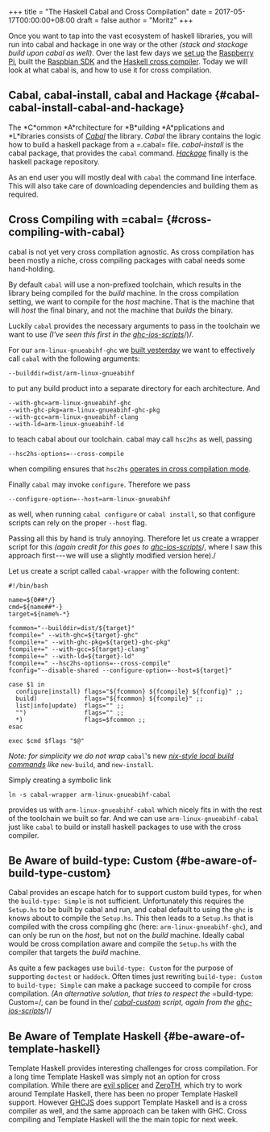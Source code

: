 +++
title = "The Haskell Cabal and Cross Compilation"
date = 2017-05-17T00:00:00+08:00
draft = false
author = "Moritz"
+++

Once you want to tap into the vast ecosystem of haskell libraries, you
will run into cabal and hackage in one way or the other _(stack and
stackage build upon cabal as well)_. Over the last few days we
[set
up](https://medium.com/@zw3rk/quick-headless-raspberry-pi-setup-52ad6dd312c4) the [Raspberry Pi](http://amzn.to/2roKzUZ), built the
[Raspbian
SDK](https://medium.com/@zw3rk/making-a-raspbian-cross-compilation-sdk-830fe56d75ba) and the
[Haskell
cross compiler](https://medium.com/@zw3rk/a-haskell-cross-compiler-for-raspberry-pi-ddd9d41ced94). Today we will look at what cabal is, and how to use it
for cross compilation.


## Cabal, cabal-install, cabal and Hackage {#cabal-cabal-install-cabal-and-hackage}

The \*C\*ommon \*A\*rchitecture for \*B\*uilding \*A\*pplications and
\*L\*ibraries consists of [_Cabal_](https://www.haskell.org/cabal/) the
library. _Cabal_ the library contains the logic how to build a haskell
package from a =.cabal= file. _cabal-install_ is the cabal package, that
provides the `cabal` command.
[_Hackage_](https://hackage.haskell.org/) finally is the haskell
package repository.

As an end user you will mostly deal with `cabal` the command line
interface. This will also take care of downloading dependencies and
building them as required.


## Cross Compiling with =cabal= {#cross-compiling-with-cabal}

cabal is not yet very cross compilation agnostic. As cross compilation
has been mostly a niche, cross compiling packages with cabal needs some
hand-holding.

By default `cabal` will use a non-prefixed toolchain, which results in
the library being compiled for the _build_ machine. In the cross
compilation setting, we want to compile for the _host_ machine. That is
the machine that will _host_ the final binary, and not the machine that
_builds_ the binary.

Luckily `cabal` provides the necessary arguments to pass in the
toolchain we want to use _(I've seen this first in the_
[_ghc-ios-scripts_](https://github.com/ghc-ios/ghc-ios-scripts)/)/.

For our `arm-linux-gnueabihf-ghc` we
[built
yesterday](https://medium.com/@zw3rk/a-haskell-cross-compiler-for-raspberry-pi-ddd9d41ced94) we want to effectively call `cabal` with the following
arguments:

```text
--builddir=dist/arm-linux-gnueabihf
```

to put any build product into a separate directory for each
architecture. And

```text
--with-ghc=arm-linux-gnueabihf-ghc
--with-ghc-pkg=arm-linux-gnueabihf-ghc-pkg
--with-gcc=arm-linux-gnueabihf-clang
--with-ld=arm-linux-gnueabihf-ld
```

to teach cabal about our toolchain. cabal may call `hsc2hs` as well,
passing

```text
--hsc2hs-options=--cross-compile
```

when compiling ensures that `hsc2hs`
[operates
in cross compilation mode](http://downloads.haskell.org/~ghc/master/users-guide/utils.html#hsc2hs-cross).

Finally `cabal` may invoke `configure`. Therefore we pass

```text
--configure-option=--host=arm-linux-gnueabihf
```

as well, when running `cabal configure` or `cabal install`, so that
configure scripts can rely on the proper `--host` flag.

Passing all this by hand is truly annoying. Therefore let us create a
wrapper script for this _(again credit for this goes to_
[_ghc-ios-scripts_](https://github.com/ghc-ios/ghc-ios-scripts)/,
where I saw this approach first --- we will use a slightly modified
version here)./

Let us create a script called `cabal-wrapper` with the following
content:

```text
#!/bin/bash

name=${0##*/}
cmd=${name##*-}
target=${name%-*}

fcommon="--builddir=dist/${target}"
fcompile=" --with-ghc=${target}-ghc"
fcompile+=" --with-ghc-pkg=${target}-ghc-pkg"
fcompile+=" --with-gcc=${target}-clang"
fcompile+=" --with-ld=${target}-ld"
fcompile+=" --hsc2hs-options=--cross-compile"
fconfig="--disable-shared --configure-option=--host=${target}"

case $1 in
  configure|install) flags="${fcommon} ${fcompile} ${fconfig}" ;;
  build)             flags="${fcommon} ${fcompile}" ;;
  list|info|update)  flags="" ;;
  "")                flags="" ;;
  *)                 flags=$fcommon ;;
esac

exec $cmd $flags "$@"
```

_Note: for simplicity we do not wrap_ `cabal`'s new
[_nix-style
local build commands_](http://blog.ezyang.com/2016/05/announcing-cabal-new-build-nix-style-local-builds/) _like_ `new-build`, and `new-install`.

Simply creating a symbolic link

```text
ln -s cabal-wrapper arm-linux-gnueabihf-cabal
```

provides us with `arm-linux-gnueabihf-cabal` which nicely fits in with
the rest of the toolchain we built so far. And we can use
`arm-linux-gnueabihf-cabal` just like `cabal` to build or install
haskell packages to use with the cross compiler.


## Be Aware of build-type: Custom {#be-aware-of-build-type-custom}

Cabal provides an escape hatch for to support custom build types, for
when the `build-type: Simple` is not sufficient. Unfortunately this
requires the `Setup.hs` to be built by cabal and run, and cabal default
to using the `ghc` is knows about to compile the `Setup.hs`. This then
leads to a `Setup.hs` that is compiled with the cross compiling ghc
(here: `arm-linux-gnueabihf-ghc`), and can only be run on the _host_,
but not on the _build_ machine. Ideally cabal would be cross compilation
aware and compile the `Setup.hs` with the compiler that targets the
_build_ machine.

As quite a few packages use `build-type: Custom` for the purpose of
supporting `doctest` or `haddock`. Often times just rewriting
`build-type: Custom` to `build-type: Simple` can make a package succeed
to compile for cross compilation. _(An alternative solution, that tries
to respect the_ =build-type: Custom=/, can be found in the/
[_cabal-custom_](https://github.com/ghc-ios/ghc-ios-scripts/blob/master/i386-apple-darwin11-cabal-custom)
_script, again from the_
[_ghc-ios-scripts_](https://github.com/ghc-ios/ghc-ios-scripts)/)/


## Be Aware of Template Haskell {#be-aware-of-template-haskell}

Template Haskell provides interesting challenges for cross compilation.
For a long time Template Haskell was simply not an option for cross
compilation. While there are
[evil
splicer](https://git-annex.branchable.com/design/assistant/blog/day%5F236%5F%5Fevil%5Fsplicer/) and [ZeroTH](https://hackage.haskell.org/package/zeroth),
which try to work around Template Haskell, there has been no proper
Template Haskell support. However
[GHCJS](https://github.com/ghcjs/ghcjs) does support Template Haskell
and is a cross compiler as well, and the same approach can be taken with
GHC. Cross compiling and Template Haskell will the the main topic for
next week.